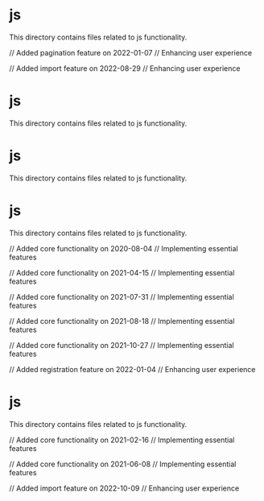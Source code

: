# js

This directory contains files related to js functionality.

// Added pagination feature on 2022-01-07
// Enhancing user experience

// Added import feature on 2022-08-29
// Enhancing user experience
# js

This directory contains files related to js functionality.
# js

This directory contains files related to js functionality.
# js

This directory contains files related to js functionality.

// Added core functionality on 2020-08-04
// Implementing essential features

// Added core functionality on 2021-04-15
// Implementing essential features

// Added core functionality on 2021-07-31
// Implementing essential features

// Added core functionality on 2021-08-18
// Implementing essential features

// Added core functionality on 2021-10-27
// Implementing essential features

// Added registration feature on 2022-01-04
// Enhancing user experience
# js

This directory contains files related to js functionality.

// Added core functionality on 2021-02-16
// Implementing essential features

// Added core functionality on 2021-06-08
// Implementing essential features

// Added import feature on 2022-10-09
// Enhancing user experience
